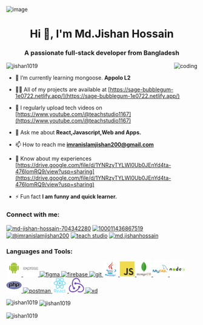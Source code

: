 ![image](https://github.com/jishan1019/jishan1019/assets/121633881/6d1d5889-dd14-4526-885a-eaa1c9f9b77b)<h1 align="center">Hi 👋, I'm Md.Jishan Hossain</h1>
<h3 align="center">A passionate full-stack developer from Bangladesh</h3>

<img align="right"  alt="coding" src="![image](https://github.com/jishan1019/jishan1019/assets/121633881/1ed5a616-b955-45ad-9228-6a58923bf39c)
">


<p align="left" > <img src="https://komarev.com/ghpvc/?username=jishan1019&label=Profile%20views&color=0e75b6&style=flat" alt="jishan1019" /> </p>

- 🌱 I’m currently learning mongoose. **Appolo L2**

- 👨‍💻 All of my projects are available at [https://sage-bubblegum-1e0722.netlify.app/](https://sage-bubblegum-1e0722.netlify.app/)

- 📝 I regularly upload tech videos on [https://www.youtube.com/@teachstudio1167](https://www.youtube.com/@teachstudio1167)

- 💬 Ask me about **React,Javascript,Web and Apps.**

- 📫 How to reach me **imranislamjishan200@gmail.com**

- 📄 Know about my experiences [https://drive.google.com/file/d/1YNRzyTYLWl0Ub0JEnYd4ta-476lomRQ9/view?usp=sharing](https://drive.google.com/file/d/1YNRzyTYLWl0Ub0JEnYd4ta-476lomRQ9/view?usp=sharing)

- ⚡ Fun fact **I am funny and quick learner.**

<h3 align="left">Connect with me:</h3>
<p align="left">
<a href="https://linkedin.com/in/md-jishan-hossain-704342280" target="blank"><img align="center" src="https://raw.githubusercontent.com/rahuldkjain/github-profile-readme-generator/master/src/images/icons/Social/linked-in-alt.svg" alt="md-jishan-hossain-704342280" height="30" width="40" /></a>
<a href="https://fb.com/100011436867519" target="blank"><img align="center" src="https://raw.githubusercontent.com/rahuldkjain/github-profile-readme-generator/master/src/images/icons/Social/facebook.svg" alt="100011436867519" height="30" width="40" /></a>
<a href="https://medium.com/@imranislamjishan200" target="blank"><img align="center" src="https://raw.githubusercontent.com/rahuldkjain/github-profile-readme-generator/master/src/images/icons/Social/medium.svg" alt="@imranislamjishan200" height="30" width="40" /></a>
<a href="https://www.youtube.com/c/teach studio" target="blank"><img align="center" src="https://raw.githubusercontent.com/rahuldkjain/github-profile-readme-generator/master/src/images/icons/Social/youtube.svg" alt="teach studio" height="30" width="40" /></a>
<a href="https://discord.gg/md.jishanhossain" target="blank"><img align="center" src="https://raw.githubusercontent.com/rahuldkjain/github-profile-readme-generator/master/src/images/icons/Social/discord.svg" alt="md.jishanhossain" height="30" width="40" /></a>
</p>

<h3 align="left">Languages and Tools:</h3>
<p align="left"> <a href="https://developer.android.com" target="_blank" rel="noreferrer"> <img src="https://raw.githubusercontent.com/devicons/devicon/master/icons/android/android-original-wordmark.svg" alt="android" width="40" height="40"/> </a> <a href="https://expressjs.com" target="_blank" rel="noreferrer"> <img src="https://raw.githubusercontent.com/devicons/devicon/master/icons/express/express-original-wordmark.svg" alt="express" width="40" height="40"/> </a> <a href="https://www.figma.com/" target="_blank" rel="noreferrer"> <img src="https://www.vectorlogo.zone/logos/figma/figma-icon.svg" alt="figma" width="40" height="40"/> </a> <a href="https://firebase.google.com/" target="_blank" rel="noreferrer"> <img src="https://www.vectorlogo.zone/logos/firebase/firebase-icon.svg" alt="firebase" width="40" height="40"/> </a> <a href="https://git-scm.com/" target="_blank" rel="noreferrer"> <img src="https://www.vectorlogo.zone/logos/git-scm/git-scm-icon.svg" alt="git" width="40" height="40"/> </a> <a href="https://www.java.com" target="_blank" rel="noreferrer"> <img src="https://raw.githubusercontent.com/devicons/devicon/master/icons/java/java-original.svg" alt="java" width="40" height="40"/> </a> <a href="https://developer.mozilla.org/en-US/docs/Web/JavaScript" target="_blank" rel="noreferrer"> <img src="https://raw.githubusercontent.com/devicons/devicon/master/icons/javascript/javascript-original.svg" alt="javascript" width="40" height="40"/> </a> <a href="https://www.mongodb.com/" target="_blank" rel="noreferrer"> <img src="https://raw.githubusercontent.com/devicons/devicon/master/icons/mongodb/mongodb-original-wordmark.svg" alt="mongodb" width="40" height="40"/> </a> <a href="https://www.mysql.com/" target="_blank" rel="noreferrer"> <img src="https://raw.githubusercontent.com/devicons/devicon/master/icons/mysql/mysql-original-wordmark.svg" alt="mysql" width="40" height="40"/> </a> <a href="https://nodejs.org" target="_blank" rel="noreferrer"> <img src="https://raw.githubusercontent.com/devicons/devicon/master/icons/nodejs/nodejs-original-wordmark.svg" alt="nodejs" width="40" height="40"/> </a> <a href="https://www.php.net" target="_blank" rel="noreferrer"> <img src="https://raw.githubusercontent.com/devicons/devicon/master/icons/php/php-original.svg" alt="php" width="40" height="40"/> </a> <a href="https://postman.com" target="_blank" rel="noreferrer"> <img src="https://www.vectorlogo.zone/logos/getpostman/getpostman-icon.svg" alt="postman" width="40" height="40"/> </a> <a href="https://reactjs.org/" target="_blank" rel="noreferrer"> <img src="https://raw.githubusercontent.com/devicons/devicon/master/icons/react/react-original-wordmark.svg" alt="react" width="40" height="40"/> </a> <a href="https://redux.js.org" target="_blank" rel="noreferrer"> <img src="https://raw.githubusercontent.com/devicons/devicon/master/icons/redux/redux-original.svg" alt="redux" width="40" height="40"/> </a> <a href="https://www.adobe.com/products/xd.html" target="_blank" rel="noreferrer"> <img src="https://cdn.worldvectorlogo.com/logos/adobe-xd.svg" alt="xd" width="40" height="40"/> </a> </p>

<p><img align="left" src="https://github-readme-stats.vercel.app/api/top-langs?username=jishan1019&show_icons=true&locale=en&layout=compact" alt="jishan1019" /></p>

<p>&nbsp;<img align="center" src="https://github-readme-stats.vercel.app/api?username=jishan1019&show_icons=true&locale=en" alt="jishan1019" /></p>

<p><img align="center" src="https://github-readme-streak-stats.herokuapp.com/?user=jishan1019&" alt="jishan1019" /></p>
